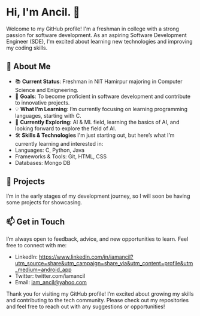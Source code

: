 # Hi, I'm **Ancil**. 👋
Welcome to my GitHub profile! I'm a freshman in college with a strong passion for software development. As an aspiring Software Development Engineer (SDE), I'm excited about learning new technologies and improving my coding skills.

## 🌟 About Me
- 📚 **Current Status**: Freshman in NIT Hamirpur majoring in Computer Science and Enigneering.
- 🚀 **Goals**: To become proficient in software development and contribute to innovative projects.
- 💡 **What I’m Learning**: I’m currently focusing on learning programming languages, starting with C.
- 🔭 **Currently Exploring**: AI & ML field, learning the basics of AI, and looking forward to explore the field of AI.
- 🛠️ **Skills & Technologies**
I'm just starting out, but here’s what I’m currently learning and interested in:
- Languages: C, Python, Java
- Frameworks & Tools: Git, HTML, CSS
- Databases: Mongo DB
## 🌱 Projects
I’m in the early stages of my development journey, so I will soon be having some projects for showcasing.

## 📫 Get in Touch
I’m always open to feedback, advice, and new opportunities to learn. Feel free to connect with me:

- LinkedIn: https://www.linkedin.com/in/iamancil?utm_source=share&utm_campaign=share_via&utm_content=profile&utm_medium=android_app
- Twitter: twitter.com/iamancil
- Email: iam_ancil@yahoo.com
  
Thank you for visiting my GitHub profile! I’m excited about growing my skills and contributing to the tech community. Please check out my repositories and feel free to reach out with any suggestions or opportunities!

